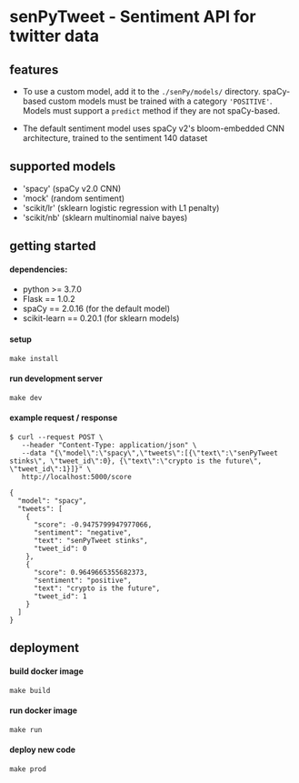 # senPyTweet - Sentiment API for twitter data

## features
 * To use a custom model, add it to the `./senPy/models/` directory. spaCy-based custom models must be trained with a category `'POSITIVE'`. Models must support a `predict` method if they are not spaCy-based.

 * The default sentiment model uses spaCy v2's bloom-embedded CNN architecture, trained to the sentiment 140 dataset

## supported models
* 'spacy' (spaCy v2.0 CNN)
* 'mock'  (random sentiment)
* 'scikit/lr' (sklearn logistic regression with L1 penalty)
* 'scikit/nb' (sklearn multinomial naive bayes)

## getting started

#### dependencies:
 * python >= 3.7.0
 * Flask == 1.0.2
 * spaCy == 2.0.16 (for the default model)
 * scikit-learn == 0.20.1 (for sklearn models)

#### setup
`make install`

#### run development server
`make dev`

#### example request / response
```
$ curl --request POST \
   --header "Content-Type: application/json" \
   --data "{\"model\":\"spacy\",\"tweets\":[{\"text\":\"senPyTweet stinks\", \"tweet_id\":0}, {\"text\":\"crypto is the future\", \"tweet_id\":1}]}" \
   http://localhost:5000/score

{
  "model": "spacy",
  "tweets": [
    {
      "score": -0.9475799947977066,
      "sentiment": "negative",
      "text": "senPyTweet stinks",
      "tweet_id": 0
    },
    {
      "score": 0.9649665355682373,
      "sentiment": "positive",
      "text": "crypto is the future",
      "tweet_id": 1
    }
  ]
}
```

## deployment
#### build docker image
`make build`
#### run docker image
`make run`
#### deploy new code
`make prod`
